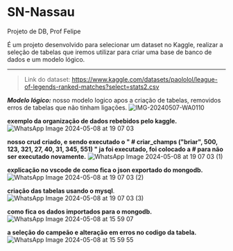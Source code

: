 # SN-Nassau
Projeto de DB, Prof Felipe

É um projeto desenvolvido para selecionar um dataset no Kaggle, realizar a seleção de tabelas que iremos utilizar para criar uma base de banco de dados e um modelo lógico.
***

>Link do dataset: https://www.kaggle.com/datasets/paololol/league-of-legends-ranked-matches?select=stats2.csv


***Modelo lógico:***
nosso modelo logico apos a criação de tabelas, removidos erros de tabelas que não tinham ligações.
![IMG-20240507-WA0110](https://github.com/CatatauProMax/SN-Nassau/assets/167378662/3707edbb-f6b1-4e8f-bbd9-88c83bf0d881)

**exemplo da organização de dados rebebidos pelo kaggle.**
![WhatsApp Image 2024-05-08 at 19 07 03](https://github.com/CatatauProMax/SN-Nassau/assets/167378662/5aa27392-9de5-4660-b929-dd11f018c8fd)

**nosso crud criado, e sendo executado o " # criar_champs ("briar", 500, 123, 321, 27, 40, 31, 345, 551) " ja foi executado, foi colocado a # para não ser executado novamente.**
![WhatsApp Image 2024-05-08 at 19 07 03 (1)](https://github.com/CatatauProMax/SN-Nassau/assets/167378662/a92bf129-f3e1-4e00-9c41-fd8897942ff5)

**explicação no vscode de como fica o json exportado do mongodb.**
![WhatsApp Image 2024-05-08 at 19 07 03 (2)](https://github.com/CatatauProMax/SN-Nassau/assets/167378662/7be950cc-0f7e-4dfc-8d9b-e8b32ad33bdf)

**criação das tabelas usando o mysql**.
![WhatsApp Image 2024-05-08 at 19 07 03 (3)](https://github.com/CatatauProMax/SN-Nassau/assets/167378662/afc9b8ac-537b-4ee8-a1d0-702b384fabe5)

**como fica os dados importados para o mongodb.**
![WhatsApp Image 2024-05-08 at 15 59 07](https://github.com/CatatauProMax/SN-Nassau/assets/167378662/05b59217-e450-4c5f-9af0-aaafa1d2c027)

**a seleção do campeão e alteração em erros no codigo da tabela.**
![WhatsApp Image 2024-05-08 at 15 59 55](https://github.com/CatatauProMax/SN-Nassau/assets/167378662/24eef1ac-5c7e-41ab-a7db-0b3b634715ee)




